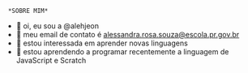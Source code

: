      *SOBRE MIM*
- 👋 oi, eu sou a @alehjeon 
- 👀 meu email de contato é alessandra.rosa.souza@escola.pr.gov.br
- 🌱 estou interessada em aprender novas linguagens
- 💞️ estou aprendendo a programar recentemente a linguagem de JavaScript e Scratch
